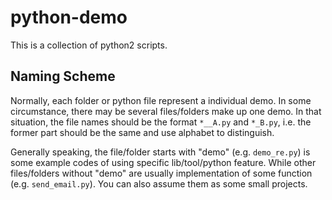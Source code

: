# python-demo

 This is a collection of python2 scripts.
 
## Naming Scheme
 
 Normally, each folder or python file represent a individual demo. In some circumstance, there may be several files/folders make up one demo. In that situation, the file names should be the format `*__A.py` and `*_B.py`, i.e. the former part should be the same and use alphabet to distinguish.
 
 Generally speaking, the file/folder starts with "demo" (e.g. `demo_re.py`) is some example codes of using specific lib/tool/python feature. While other files/folders without "demo" are usually implementation of some function (e.g. `send_email.py`). You can also assume them as some small projects.
